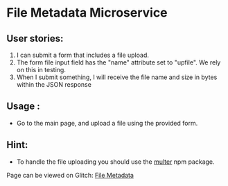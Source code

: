 # File Metadata Microservice

##    User stories:
1. I can submit a form that includes a file upload.
2. The form file input field  has the "name" attribute set to "upfile". We rely on this in testing.
3. When I submit something, I will receive the file name and size in bytes within the JSON response

## Usage :
* Go to the main page, and upload a file using the provided form.

## Hint:
* To handle the file uploading you should use the [multer](https://www.npmjs.com/package/multer) npm package.

Page can be viewed on Glitch: [File Metadata](https://cloud-gratis-lifeboat.glitch.me)

